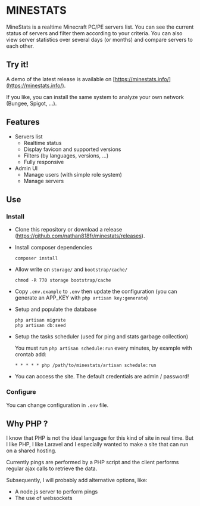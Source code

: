 # MINESTATS

MineStats is a realtime Minecraft PC/PE servers list.
You can see the current status of servers and filter them according to your criteria.
You can also view server statistics over several days (or months) and compare servers to each other.

## Try it!

A demo of the latest release is available on [https://minestats.info/](https://minestats.info/).

If you like, you can install the same system to analyze your own network (Bungee, Spigot, ...).

## Features

- Servers list
  - Realtime status
  - Display favicon and supported versions
  - Filters (by languages, versions, ...)
  - Fully responsive
- Admin UI
  - Manage users (with simple role system)
  - Manage servers


## Use

### Install

- Clone this repository or download a release (https://github.com/nathan818fr/minestats/releases).

- Install composer dependencies
  ```
  composer install
  ```
  
- Allow write on `storage/` and `bootstrap/cache/`
  ```
  chmod -R 770 storage bootstrap/cache
  ```
  
- Copy `.env.example` to `.env` then update the configuration
  (you can generate an APP_KEY with `php artisan key:generate`)

- Setup and populate the database
  ```
  php artisan migrate
  php artisan db:seed
  ```
  
- Setup the tasks scheduler (used for ping and stats garbage collection)

  You must run `php artisan schedule:run` every minutes, by example with crontab add:
  ```
  * * * * * php /path/to/minestats/artisan schedule:run
  ```
  
- You can access the site. The default credentials are admin / password!

### Configure

You can change configuration in `.env` file.

## Why PHP ?

I know that PHP is not the ideal language for this kind of site in real time.
But I like PHP, I like Laravel and I especially wanted to make a site that can run on a shared hosting.

Currently pings are performed by a PHP script and the client performs regular ajax calls to retrieve the data.

Subsequently, I will probably add alternative options, like:
- A node.js server to perform pings
- The use of websockets
